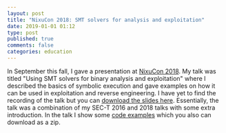 ```yaml
---
layout: post
title: "NixuCon 2018: SMT solvers for analysis and exploitation"
date: 2019-01-01 01:12
type: post
published: true
comments: false
categories: education
---
```


In September this fall, I gave a presentation at [NixuCon 2018](https://www.nixu.com/).
My talk was titled "Using SMT solvers for binary analysis and exploitation" where I described the basics of symbolic execution and gave examples on how it can be used in exploitation and reverse engineering.
I have yet to find the recording of the talk but you can [download the slides here](/assets/other/nixucon18-slides.pdf).
Essentially, the talk was a combination of my SEC-T 2016 and 2018 talks with some extra introduction.
In the talk I show some [code examples](/assets/other/smt-code2.zip) which you also can download as a zip.
